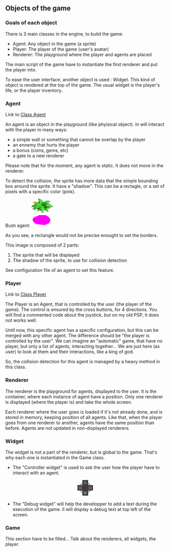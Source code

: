 
## Objects of the game
### Goals of each object
There is 3 main classes in the engine, to build the game:
- Agent: Any object in the game (a sprite)
- Player: The player of the game (user's avatar)
- Renderer: The playground where the player and agents are placed

The main script of the game have to instantiate the first renderer and put the player into.

To ease the user interface, another object is used : Widget. This kind of object is rendered at the top of the game. The usual widget is the player's life, or the player inventory.

### Agent
Link to [Class Agent](https://github.com/jchome/PSP-SimpleGame/blob/main/engine/agent.py)

An agent is an object in the playground (like phyisical object). In will interact with the player in many ways:
 - a simple wall or something that cannot be overlap by the player
 - an ennemy that hurts the player
 - a bonus (coins, gems, etc)
 - a gate to a new renderer

Please note that for the moment, any agent is static. It does not move in the renderer.

To detect the collision, the sprite has more data that the simple bounding box around the sprite. It have a "shadow". This can be a rectagle, or a set of pixels with a specific color (pink).

Bush agent:
![Bush with shadow](assets/trees/tree-01.png "Example of bush")

As you see, a rectangle would not be precise enought to set the borders.

This image is composed of 2 parts:
1. The sprite that will be displayed
2. The shadow of the sprite, to use for collision detection

See configuration file of an agent to set this feature.


### Player
Link to [Class Player](https://github.com/jchome/PSP-SimpleGame/blob/main/engine/player.py)

The Player is an Agent, that is controlled by the user (the player of the game).
The control is ensured by the cross buttons, for 4 directions. You will find a commented code about the joystick, but on my old PSP, it does not works well.

Until now, this specific agent has a specific configuration, but this can be merged with any other agent. The difference should be "the player is controlled by the user". 
We can imagine an "automatic" game, that have no player, but only a list of agents, interacting together... We are just here (as user) to look at them and their interactions, like a king of god.

So, the collision detection for this agent is managed by a heavy method in this class.

### Renderer
The renderer is the playground for agents, displayed to the user. It is the container, where each instance of agent have a position. Only one renderer is displayed (where the player is) and take the whole screen.

Each renderer where the user goes is loaded if it's not already done, and is stored in memory, keeping position of all agents. Like that, when the player goes from one renderer to another, agents have the same position than before. Agents are not updated in non-displayed renderers.

### Widget
The widget is not a part of the renderer, but is global to the game. That's why each one is instantiated in the Game class.

* The "Controller widget" is used to ask the user how the player have to interact with an agent.

<p align="center" alt="The controller widget" title="The controller widget">
  <img src="https://raw.githubusercontent.com/jchome/PSP-SimpleGame/main/assets/controls.png">
</p>

* The "Debug widget" will help the developper to add a text during the execution of the game. Il will display a debug text at top left of the screen.


### Game
This section have to be filled...
Talk about the renderers, all widgets, the player.
